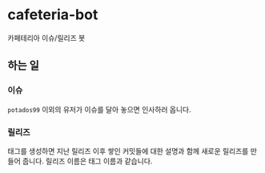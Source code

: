 # cafeteria-bot

카페테리아 이슈/릴리즈 봇

## 하는 일

### 이슈

`potados99` 이외의 유저가 이슈를 달아 놓으면 인사하러 옵니다.

### 릴리즈

태그를 생성하면 지난 릴리즈 이후 쌓인 커밋들에 대한 설명과 함께 새로운 릴리즈를 만들어 줍니다. 릴리즈 이름은 태그 이름과 같습니다.
